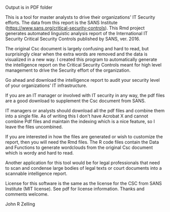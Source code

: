 Output is in PDF folder

This is a tool for master analysts to drive their organizations' IT Security efforts. The data from this report is the SANS Institute (https://www.sans.org/critical-security-controls). This Rmd project generates automated linguistic analysis report of the International IT Security Critical Security Controls published by SANS, ver. 2016. 

The original Csc document is largely confusing and hard to read, but surprisingly clear when the extra words are removed and the data is visualized in a new way. I created this program to automatically generate the intelligence report on the Critical Security Controls meant for high level management to drive the Security effort of the organization. 

Go ahead and download the intelligence report to audit your security level of your organizations' IT infrastructure. 

If you are an IT manager or involved with IT security in any way, the pdf files are a good download to supplement the Csc document from SANS. 

IT managers or analysts should download all the pdf files and combine them into a single file. As of writing this I don't have Acrobat X and cannot combine Pdf files and maintain the indexing which is a nice feature, so I leave the files uncombined. 

If you are interested in how the files are generated or wish to customize the report, then you will need the Rmd files. The R code files contain the Data and Functions to generate wordclouds from the original Csc document which is wordy and hard to read. 

Another application for this tool would be for legal professionals that need to scan and condense large bodies of legal texts or court documents into a scannable intelligence report. 

License for this software is the same as the license for the CSC from SANS Institute (MIT license). See pdf for license information. Thanks and comments welcome. 

John R Zelling
